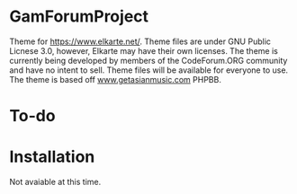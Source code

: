 # GamForumProject

Theme for https://www.elkarte.net/. Theme files are under GNU Public Licnese 3.0, however, Elkarte may have their own licenses. The theme is currently being developed by members of the CodeForum.ORG community and have no intent to sell. Theme files will be available for everyone to use. The theme is based off www.getasianmusic.com PHPBB.

# To-do

# Installation

Not avaiable at this time.



